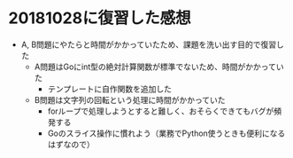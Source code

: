 # 20181028に復習した感想

- A, B問題にやたらと時間がかかっていたため、課題を洗い出す目的で復習した
    - A問題はGoにint型の絶対計算関数が標準でないため、時間がかかっていた
        - テンプレートに自作関数を追加した
    - B問題は文字列の回転という処理に時間がかかっていた
        - forループで処理しようとすると難しく、おそらくできてもバグが頻発する
        - Goのスライス操作に慣れよう（業務でPython使うときも便利になるはずなので）